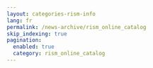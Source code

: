 ```yaml
---
layout: categories-rism-info
lang: fr
permalink: /news-archive/rism_online_catalog
skip_indexing: true
pagination: 
  enabled: true
  category: rism_online_catalog
---
```

